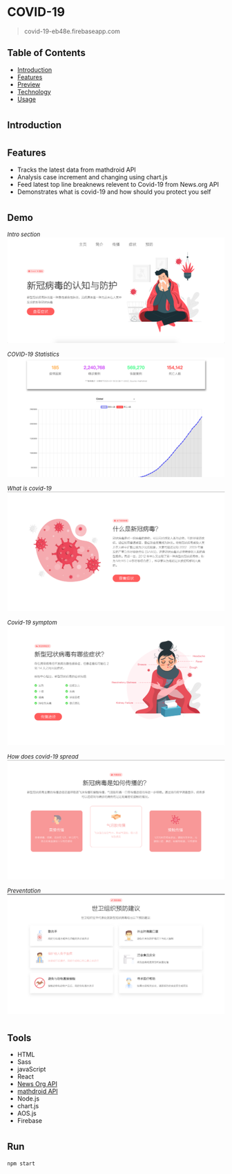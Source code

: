 # COVID-19

> covid-19-eb48e.firebaseapp.com

## Table of Contents

- [Introduction](#01)
- [Features](#02)
- [Preview](#03)
- [Technology](#04)
- [Usage](#05)

#

## <span id="01">Introduction</span>

#

## <span id="02">Features</span>

- Tracks the latest data from mathdroid API
- Analysis case increment and changing using chart.js
- Feed latest top line breaknews relevent to Covid-19 from News.org API
- Demonstrates what is covid-19 and how should you protect you self

#

## <span id="03">Demo</span>

<i style="font-size: 13px">Intro section</i>
![avatar](public/ref/1.png)

<i style="font-size: 13px">COVID-19 Statistics</i>
![avatar](public/ref/2.png)

<i style="font-size: 13px">What is covid-19</i>
![avatar](public/ref/3.png)

<i style="font-size: 13px">Covid-19 symptom</i>
![avatar](public/ref/4.png)

<i style="font-size: 13px">How does covid-19 spread</i>
![avatar](public/ref/5.png)

<i style="font-size: 13px">Preventation</i>
![avatar](public/ref/6.png)

#

## <span id="04">Tools</span>

- HTML
- Sass
- javaScript
- React
- [News Org API](https://newsapi.org/)
- [mathdroid API](https://github.com/mathdroid/covid-19-api)
- Node.js
- chart.js
- AOS.js
- Firebase

#

## <span id="05">Run</span>

```markdown
npm start
```
